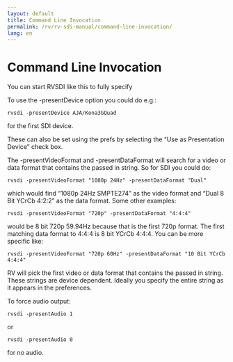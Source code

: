 ```yaml
---
layout: default
title: Command Line Invocation
permalink: /rv/rv-sdi-manual/command-line-invocation/
lang: en
---
```


# Command Line Invocation

You can start RVSDI like this to fully specify

To use the -presentDevice option you could do e.g.:

```
rvsdi -presentDevice AJA/Kona3GQuad
```

for the first SDI device.

These can also be set using the prefs by selecting the “Use as Presentation Device” check box.

The -presentVideoFormat and -presentDataFormat will search for a video or data format that contains the passed in string. So for SDI you could do:

```
rvsdi -presentVideoFormat "1080p 24Hz" -presentDataFormat "Dual"
```

which would find “1080p 24Hz SMPTE274” as the video format and “Dual 8 Bit YCrCb 4:2:2” as the data format. Some other examples:

```
rvsdi -presentVideoFormat "720p" -presentDataFormat "4:4:4"
```

would be 8 bit 720p 59.94Hz because that is the first 720p format. The first matching data format to 4:4:4 is 8 bit YCrCb 4:4:4. You can be more specific like:

```
rvsdi -presentVideoFormat "720p 60Hz" -presentDataFormat "10 Bit YCrCb 4:4:4"
```

RV will pick the first video or data format that contains the passed in string. These strings are device dependent. Ideally you specify the entire string as it appears in the preferences.

To force audio output:

```
rvsdi -presentAudio 1
```

or

```
rvsdi -presentAudio 0
```

for no audio.
